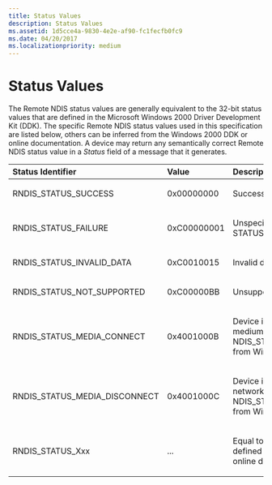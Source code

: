 ```yaml
---
title: Status Values
description: Status Values
ms.assetid: 1d5cce4a-9830-4e2e-af90-fc1fecfb0fc9
ms.date: 04/20/2017
ms.localizationpriority: medium
---
```


# Status Values





The Remote NDIS status values are generally equivalent to the 32-bit status values that are defined in the Microsoft Windows 2000 Driver Development Kit (DDK). The specific Remote NDIS status values used in this specification are listed below, others can be inferred from the Windows 2000 DDK or online documentation. A device may return any semantically correct Remote NDIS status value in a *Status* field of a message that it generates.

<table>
<colgroup>
<col width="33%" />
<col width="33%" />
<col width="33%" />
</colgroup>
<thead>
<tr class="header">
<th align="left">Status Identifier</th>
<th align="left">Value</th>
<th align="left">Description</th>
</tr>
</thead>
<tbody>
<tr class="odd">
<td align="left"><p>RNDIS_STATUS_SUCCESS</p></td>
<td align="left"><p>0x00000000</p></td>
<td align="left"><p>Success</p></td>
</tr>
<tr class="even">
<td align="left"><p>RNDIS_STATUS_FAILURE</p></td>
<td align="left"><p>0xC00000001</p></td>
<td align="left"><p>Unspecified error (equivalent to STATUS_UNSUCCESSFUL)</p></td>
</tr>
<tr class="odd">
<td align="left"><p>RNDIS_STATUS_INVALID_DATA</p></td>
<td align="left"><p>0xC0010015</p></td>
<td align="left"><p>Invalid data error</p></td>
</tr>
<tr class="even">
<td align="left"><p>RNDIS_STATUS_NOT_SUPPORTED</p></td>
<td align="left"><p>0xC00000BB</p></td>
<td align="left"><p>Unsupported request error</p></td>
</tr>
<tr class="odd">
<td align="left"><p>RNDIS_STATUS_MEDIA_CONNECT</p></td>
<td align="left"><p>0x4001000B</p></td>
<td align="left"><p>Device is connected to network medium (equivalent to NDIS_STATUS_MEDIA_CONNECT from Windows 2000 DDK)</p></td>
</tr>
<tr class="even">
<td align="left"><p>RNDIS_STATUS_MEDIA_DISCONNECT</p></td>
<td align="left"><p>0x4001000C</p></td>
<td align="left"><p>Device is disconnected from network medium (equivalent to NDIS_STATUS_MEDIA_DISCONNECT from Windows 2000 DDK)</p></td>
</tr>
<tr class="odd">
<td align="left"><p>RNDIS_STATUS_Xxx</p></td>
<td align="left"><p>...</p></td>
<td align="left"><p>Equal to NDIS_STATUS_Xxx values defined in Windows 2000 DDK or online documentation</p></td>
</tr>
</tbody>
</table>

 

 

 





